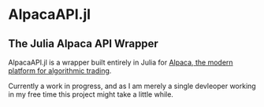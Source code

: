 # AlpacaAPI.jl

## The Julia Alpaca API Wrapper

AlpacaAPI.jl is a wrapper built entirely in Julia for [Alpaca, the modern platform for algorithmic trading](https://alpaca.markets/docs/api-documentation/api-v2/).

Currently a work in progress, and as I am merely a single devleoper working in my free time this project might take a little while.